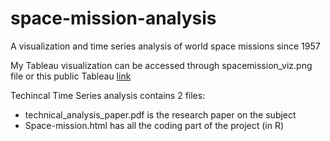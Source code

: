 # space-mission-analysis
A visualization and time series analysis of world space missions since 1957

My Tableau visualization can be accessed through spacemission_viz.png file or this public Tableau [link](https://public.tableau.com/app/profile/phineas.pham/viz/SpaceMissionComparisonVisualization/Main)

Techincal Time Series analysis contains 2 files: 
  - technical_analysis_paper.pdf is the research paper on the subject
  - Space-mission.html has all the coding part of the project (in R)
